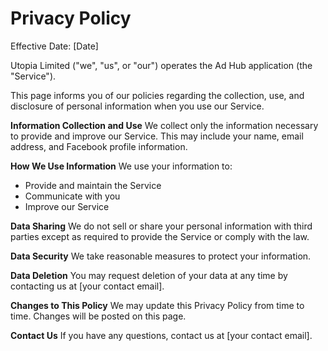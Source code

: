 # Privacy Policy

Effective Date: [Date]

Utopia Limited ("we", "us", or "our") operates the Ad Hub application (the "Service").

This page informs you of our policies regarding the collection, use, and disclosure of personal information when you use our Service.

**Information Collection and Use**
We collect only the information necessary to provide and improve our Service. This may include your name, email address, and Facebook profile information.

**How We Use Information**
We use your information to:
- Provide and maintain the Service
- Communicate with you
- Improve our Service

**Data Sharing**
We do not sell or share your personal information with third parties except as required to provide the Service or comply with the law.

**Data Security**
We take reasonable measures to protect your information.

**Data Deletion**
You may request deletion of your data at any time by contacting us at [your contact email].

**Changes to This Policy**
We may update this Privacy Policy from time to time. Changes will be posted on this page.

**Contact Us**
If you have any questions, contact us at [your contact email]. 
